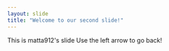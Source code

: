 ```yaml
---
layout: slide
title: "Welcome to our second slide!"
---
```

This is matta912's slide
Use the left arrow to go back!